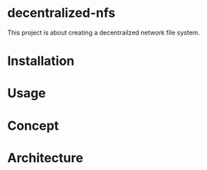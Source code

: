 # decentralized-nfs

This project is about creating a decentrailzed network file system. 

# Installation

# Usage

# Concept

# Architecture
